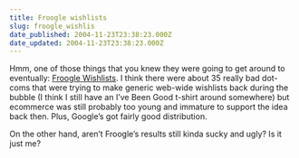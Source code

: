 ```yaml
---
title: Froogle wishlists
slug: froogle_wishlis
date_published: 2004-11-23T23:38:23.000Z
date_updated: 2004-11-23T23:38:23.000Z
---
```


Hmm, one of those things that you knew they were going to get around to eventually: [Froogle Wishlists](http://froogle.google.com/shoppinglist/). I think there were about 35 really bad dot-coms that were trying to make generic web-wide wishlists back during the bubble (I think I still have an I’ve Been Good t-shirt around somewhere) but ecommerce was still probably too young and immature to support the idea back then. Plus, Google’s got fairly good distribution.

On the other hand, aren’t Froogle’s results still kinda sucky and ugly? Is it just me?
